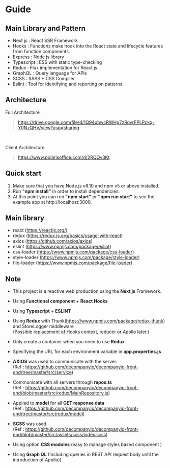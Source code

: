 # Guide

## Main Library and Pattern
- Next js : React SSR Framework 
- Hooks : Functions make hook into the React state and lifecycle features from function components.
- Express : Node js library
- Typescript : ES6 with static type-checking
- Redux : Flux implementation for React js
- GraphQL : Query language for APIs
- SCSS : SASS + CSS Compiler
- Eslint : Tool for identifying and reporting on patterns.

## Architecture
Full Architecture
> https://drive.google.com/file/d/1Q94ubwcRWHg7zRoyrFPLPckq-Y0NzQHV/view?usp=sharing

<br>

Client Architecture
> https://www.polarisoffice.com/d/2RQQv3Kt


## Quick start
1. Make sure that you have Node.js v8.10 and npm v5 or above installed.
2. Run <b>"npm install"</b>  in order to install dependencies.
3. At this point you can run <b>"npm start"</b> or <b>"npm run start"</b> to see the example app at http://localhost:3000.

## Main library
- react (https://reactjs.org/)
- redux (https://redux.js.org/basics/usage-with-react)
- axios (https://github.com/axios/axios)
- eslint (https://www.npmjs.com/package/eslint) 
- css-loader (https://www.npmjs.com/package/css-loader)
- style-loader (https://www.npmjs.com/package/style-loader)
- file-loader (https://www.npmjs.com/package/file-loader)

## Note
- This project is a reactive web production using the <b>Next js</b> Framework.
- Using <b>Functional component</b> + <b>React Hooks</b>
- Using <b>Typescript</b> + <b>ESLINT</b>
- Using <b>Redux</b> with Thunk(https://www.npmjs.com/package/redux-thunk) and StoreLogger middleware
<br> (Possible replacement of Hooks context, reducer or Apollo later.)
- Only create a container when you need to use <b>Redux</b>.
- Specifying the URL for each environment variable in <b>app.properties.js</b>
- <b>AXIOS</b> was used to communicate with the server.
<br>(Ref : https://github.com/decompanyio/decompanyio-front-end/tree/master/src/service)

- Communicate with all servers through <b>repos.ts</b>
<br>(Ref : https://github.com/decompanyio/decompanyio-front-end/blob/master/src/redux/MainRepository.js)

- Applied to <b>model</b> for all <b>GET response data</b> 
<br>(Ref : https://github.com/decompanyio/decompanyio-front-end/tree/master/src/redux/model)  

- <b>SCSS</b> was used. 
<br>(Ref : https://github.com/decompanyio/decompanyio-front-end/blob/master/src/assets/scss/index.scss)
- Using option <b>CSS modules</b> (easy to manage styles based component ) 
- Using <b>Graph QL</b> (Including queries in REST API request body until the introduction of Apollo))